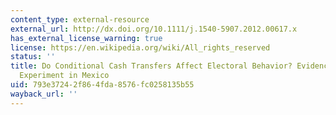 ```yaml
---
content_type: external-resource
external_url: http://dx.doi.org/10.1111/j.1540-5907.2012.00617.x
has_external_license_warning: true
license: https://en.wikipedia.org/wiki/All_rights_reserved
status: ''
title: Do Conditional Cash Transfers Affect Electoral Behavior? Evidence from a Randomized
  Experiment in Mexico
uid: 793e3724-2f86-4fda-8576-fc0258135b55
wayback_url: ''
---
```

